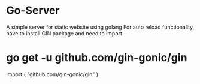 # Go-Server
A simple server for static website using golang
For auto reload functionality, have to install GIN package and need to import
# go get -u github.com/gin-gonic/gin
import (
    "github.com/gin-gonic/gin"
)

